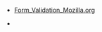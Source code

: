 - [Form_Validation_Mozilla.org](https://developer.mozilla.org/en-US/docs/Learn/Forms/Form_validation)

-
